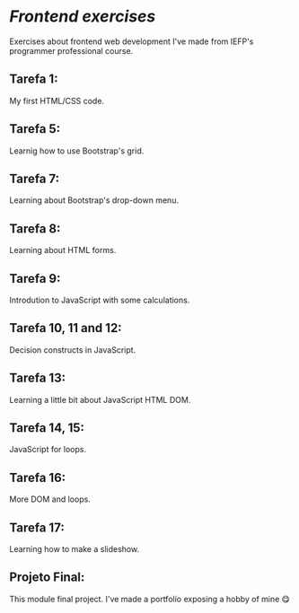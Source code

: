 # <em>Frontend exercises</em>
Exercises about frontend web development I've made from IEFP's programmer professional course.

## Tarefa 1:
My first HTML/CSS code. 

## Tarefa 5:
Learnig how to use Bootstrap's grid.


## Tarefa 7:
Learning about Bootstrap's drop-down menu.

## Tarefa 8:
Learning about HTML forms.

## Tarefa 9:
Introdution to JavaScript with some calculations.

## Tarefa 10, 11 and 12:
Decision constructs in JavaScript.

## Tarefa 13:
Learning a little bit about JavaScript HTML DOM.

## Tarefa 14, 15:
JavaScript for loops.

## Tarefa 16:
More DOM and loops.

## Tarefa 17:
Learning how to make a slideshow.

## Projeto Final:
This module final project. I've made a portfolio exposing a hobby of mine 😋
